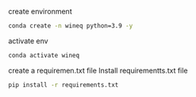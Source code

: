 create environment

```bash
conda create -n wineq python=3.9 -y
```
activate env
```bash
conda activate wineq
```
create a requiremen.txt file
Install requirementts.txt file
```bash
pip install -r requirements.txt
```